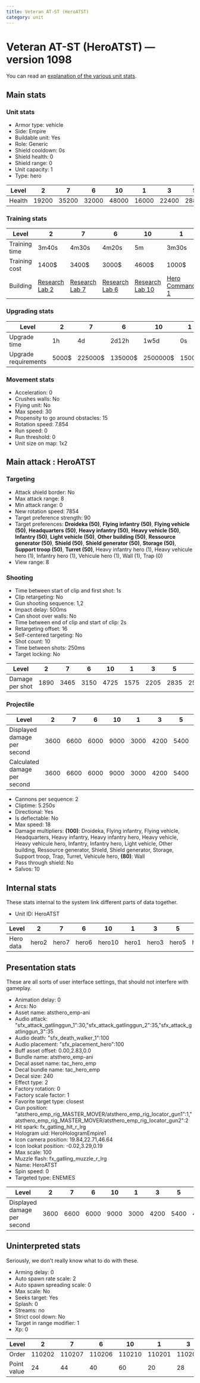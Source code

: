 ```yaml
---
title: Veteran AT-ST (HeroATST)
category: unit
---
```


# Veteran AT-ST (HeroATST) — version 1098

You can read an [explanation  of the various unit stats](unitexplained.md).

## Main stats

### Unit stats

  * Armor type: vehicle
  * Side: Empire
  * Buildable unit: Yes
  * Role: Generic
  * Shield cooldown: 0s
  * Shield health: 0
  * Shield range: 0
  * Unit capacity: 1
  * Type: hero

|Level |2    |7    |6    |10   |1    |3    |5    |4    |9    |8    |
|------|-----|-----|-----|-----|-----|-----|-----|-----|-----|-----|
|Health|19200|35200|32000|48000|16000|22400|28800|25600|41600|38400|


### Training stats

|Level        |2                                      |7                                      |6                                      |10                                      |1                                           |3                                      |5                                      |4                                      |9                                      |8                                      |
|-------------|---------------------------------------|---------------------------------------|---------------------------------------|----------------------------------------|--------------------------------------------|---------------------------------------|---------------------------------------|---------------------------------------|---------------------------------------|---------------------------------------|
|Training time|3m40s                                  |4m30s                                  |4m20s                                  |5m                                      |3m30s                                       |3m50s                                  |4m10s                                  |4m                                     |4m50s                                  |4m40s                                  |
|Training cost|1400$                                  |3400$                                  |3000$                                  |4600$                                   |1000$                                       |1800$                                  |2600$                                  |2200$                                  |4200$                                  |4000$                                  |
|Building     |[Research Lab 2](empireOffenseLab.html)|[Research Lab 7](empireOffenseLab.html)|[Research Lab 6](empireOffenseLab.html)|[Research Lab 10](empireOffenseLab.html)|[Hero Command 1](empireTacticalCommand.html)|[Research Lab 3](empireOffenseLab.html)|[Research Lab 5](empireOffenseLab.html)|[Research Lab 4](empireOffenseLab.html)|[Research Lab 9](empireOffenseLab.html)|[Research Lab 8](empireOffenseLab.html)|


### Upgrading stats

|Level               |2    |7      |6      |10      |1    |3     |5     |4     |9       |8      |
|--------------------|-----|-------|-------|--------|-----|------|------|------|--------|-------|
|Upgrade time        |1h   |4d     |2d12h  |1w5d    |0s   |2h30m |20h   |7h    |1w1d    |6d     |
|Upgrade requirements|5000$|225000$|135000$|2500000$|1500$|10000$|50000$|20000$|1500000$|450000$|


### Movement stats

  * Acceleration: 0
  * Crushes walls: No
  * Flying unit: No
  * Max speed: 30
  * Propensity to go around obstacles: 15
  * Rotation speed: 7.854
  * Run speed: 0
  * Run threshold: 0
  * Unit size on map: 1x2

## Main attack : HeroATST

### Targeting

  * Attack shield border: No
  * Max attack range: 8
  * Min attack range: 0
  * New rotation speed: 7854
  * Target preference strength: 90
  * Target preferences: **Droideka (50)**, **Flying infantry (50)**, **Flying vehicle (50)**, **Headquarters (50)**, **Heavy infantry (50)**, **Heavy vehicle (50)**, **Infantry (50)**, **Light vehicle (50)**, **Other building (50)**, **Ressource generator (50)**, **Shield (50)**, **Shield generator (50)**, **Storage (50)**, **Support troop (50)**, **Turret (50)**, Heavy infantry hero (1), Heavy vehicule hero (1), Infantry hero (1), Vehicule hero (1), Wall (1), Trap (0)
  * View range: 8

### Shooting

  * Time between start of clip and first shot: 1s
  * Clip retargeting: No
  * Gun shooting sequence: 1,2
  * Impact delay: 500ms
  * Can shoot over walls: No
  * Time between end of clip and start of clip: 2s
  * Retargeting offset: 16
  * Self-centered targeting: No
  * Shot count: 10
  * Time between shots: 250ms
  * Target locking: No

|Level          |2   |7   |6   |10  |1   |3   |5   |4   |9   |8   |
|---------------|----|----|----|----|----|----|----|----|----|----|
|Damage per shot|1890|3465|3150|4725|1575|2205|2835|2520|4095|3780|


### Projectile

|Level                       |2   |7   |6   |10  |1   |3   |5   |4   |9   |8   |
|----------------------------|----|----|----|----|----|----|----|----|----|----|
|Displayed damage per second |3600|6600|6000|9000|3000|4200|5400|4800|7800|7200|
|Calculated damage per second|3600|6600|6000|9000|3000|4200|5400|4800|7800|7200|


  * Cannons per sequence: 2
  * Cliptime: 5.250s
  * Directional: Yes
  * Is deflectable: No
  * Max speed: 18
  * Damage multipliers: **(100)**: Droideka, Flying infantry, Flying vehicle, Headquarters, Heavy infantry, Heavy infantry hero, Heavy vehicle, Heavy vehicule hero, Infantry, Infantry hero, Light vehicle, Other building, Ressource generator, Shield, Shield generator, Storage, Support troop, Trap, Turret, Vehicule hero, **(80)**: Wall
  * Pass through shield: No
  * Salvos: 10

## Internal stats

These stats internal to the system link different parts of data together.

  * Unit ID: HeroATST

|Level    |2    |7    |6    |10    |1    |3    |5    |4    |9    |8    |
|---------|-----|-----|-----|------|-----|-----|-----|-----|-----|-----|
|Hero data|hero2|hero7|hero6|hero10|hero1|hero3|hero5|hero4|hero9|hero8|


## Presentation stats

These are all sorts of user interface settings, that should not interfere with gameplay.

  * Animation delay: 0
  * Arcs: No
  * Asset name: atsthero_emp-ani
  * Audio attack: "sfx_attack_gatlinggun_1":30,"sfx_attack_gatlinggun_2":35,"sfx_attack_gatlinggun_3":35
  * Audio death: "sfx_death_walker_1":100
  * Audio placement: "sfx_placement_hero":100
  * Buff asset offset: 0.00,2.83,0.0
  * Bundle name: atsthero_emp-ani
  * Decal asset name: tac_hero_emp
  * Decal bundle name: tac_hero_emp
  * Decal size: 240
  * Effect type: 2
  * Factory rotation: 0
  * Factory scale factor: 1
  * Favorite target type: closest
  * Gun position: "atsthero_emp_rig_MASTER_MOVER/atsthero_emp_rig_locator_gun1":1,"atsthero_emp_rig_MASTER_MOVER/atsthero_emp_rig_locator_gun2":2
  * Hit spark: fx_gatling_hit_r_lrg
  * Hologram uid: HeroHologramEmpire1
  * Icon camera position: 19.84,22.71,46.64
  * Icon lookat position: -0.02,3.29,0.19
  * Max scale: 100
  * Muzzle flash: fx_gatling_muzzle_r_lrg
  * Name: HeroATST
  * Spin speed: 0
  * Targeted type: ENEMIES

|Level                      |2   |7   |6   |10  |1   |3   |5   |4   |9   |8   |
|---------------------------|----|----|----|----|----|----|----|----|----|----|
|Displayed damage per second|3600|6600|6000|9000|3000|4200|5400|4800|7800|7200|


## Uninterpreted stats

Seriously, we don't really know what to do with these.

  * Arming delay: 0
  * Auto spawn rate scale: 2
  * Auto spawn spreading scale: 0
  * Max scale: No
  * Seeks target: Yes
  * Splash: 0
  * Streams: no
  * Strict cool down: No
  * Target in range modifier: 1
  * Xp: 0

|Level      |2     |7     |6     |10    |1     |3     |5     |4     |9     |8     |
|-----------|------|------|------|------|------|------|------|------|------|------|
|Order      |110202|110207|110206|110210|110201|110203|110205|110204|110209|110208|
|Point value|24    |44    |40    |60    |20    |28    |36    |32    |52    |48    |


